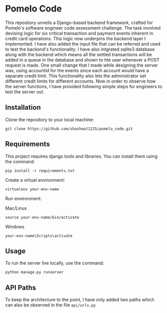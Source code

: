 # Pomelo Code

This repository unveils a Django-based backend framework, crafted for Pomelo's software engineer code assessment challenge. The task involved devising logic for six critical transaction and payment events inherent in credit card operations. This logic now underpins the backend layer I implemented. I have also added the input file that can be referred and used to test the backend's functionality. I have also intgrated sqlite3 database along with the backend which means all the settled transactions will be added in a queue in the database and shown to hte user whenever a POST request is made. One small change that I made while designing the server was, using accountId for the events since each account would have a separate credit limit. This functionality also lets the administrator set different credit limits for different accounts. Now in order to observe how the server functions, I have provided following simple steps for engineers to test the server out.

## Installation

Clone the repository to your local machine:

```
git clone https://github.com/shashwat1225/pomelo_code.git
```


## Requirements

This project requires django tools and libraries. You can install them using the command:

```
pip install -r requirements.txt
```

Create a virtual environment:

```
virtualenv your-env-name
```

Run environment:

Mac/Linux

```
source your-env-name/bin/activate
```

Windows

```
your-env-name\Scripts\activate
```


## Usage

To run the server live locally, use the command:

```
python manage.py runserver
```

## API Paths

To keep the architecture to the point, I have only added two paths which can also be observed in the file ```api/urls.py```

